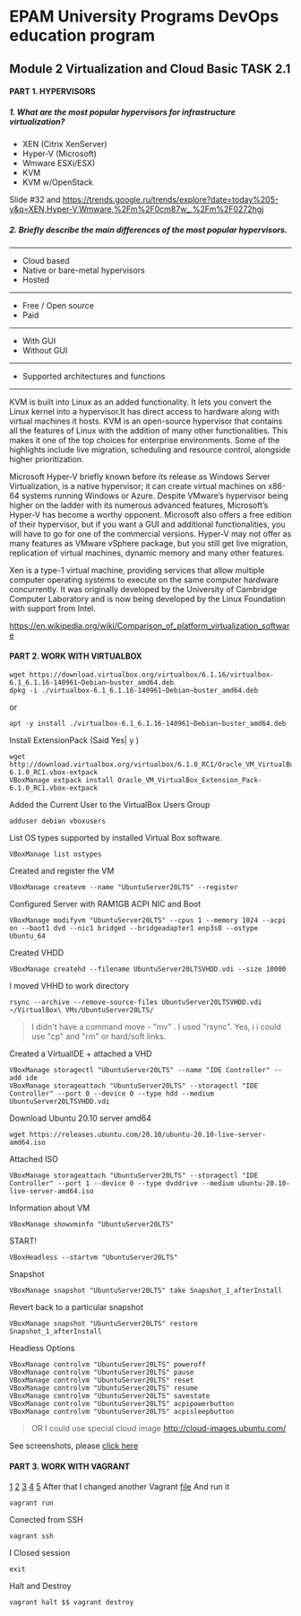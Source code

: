 # EPAM University Programs DevOps education program

## Module 2 Virtualization and Cloud Basic TASK 2.1
#### PART 1. HYPERVISORS

##### 1.	What are the most popular hypervisors for infrastructure virtualization?

* XEN (Citrix XenServer)
* Hyper-V (Microsoft)
* Wmware ESXi/ESX)
* KVM
* KVM w/OpenStack

Slide #32  and
https://trends.google.ru/trends/explore?date=today%205-y&q=XEN,Hyper-V,Wmware,%2Fm%2F0cm87w_,%2Fm%2F0272hgj

##### 2.	Briefly describe the main differences of the most popular hypervisors.
---
* Cloud based
* Native or bare-metal hypervisors
* Hosted
---
* Free / Open source
* Paid
---
* With GUI
* Without GUI
---
* Supported architectures and functions
---
KVM is built into Linux as an added functionality. It lets you convert the Linux kernel into a hypervisor.It has direct access to hardware along with virtual machines it hosts. KVM is an open-source hypervisor that contains all the features of Linux with the addition of many other functionalities. This makes it one of the top choices for enterprise environments. Some of the highlights include live migration, scheduling and resource control, alongside higher prioritization.

Microsoft Hyper-V briefly known before its release as Windows Server Virtualization, is a native hypervisor; it can create virtual machines on x86-64 systems running Windows or Azure.
Despite VMware’s hypervisor being higher on the ladder with its numerous advanced features, Microsoft’s Hyper-V has become a worthy opponent. Microsoft also offers a free edition of their hypervisor, but if you want a GUI and additional functionalities, you will have to go for one of the commercial versions. Hyper-V may not offer as many features as VMware vSphere package, but you still get live migration, replication of virtual machines, dynamic memory and many other features.

Xen is a type-1 virtual machine, providing services that allow multiple computer operating systems to execute on the same computer hardware concurrently. It was originally developed by the University of Cambridge Computer Laboratory and is now being developed by the Linux Foundation with support from Intel. 

https://en.wikipedia.org/wiki/Comparison_of_platform_virtualization_software



#### PART 2. WORK WITH VIRTUALBOX

```
wget https://download.virtualbox.org/virtualbox/6.1.16/virtualbox-6.1_6.1.16-140961~Debian~buster_amd64.deb
dpkg -i ./virtualbox-6.1_6.1.16-140961~Debian~buster_amd64.deb
```
or
```
apt -y install ./virtualbox-6.1_6.1.16-140961~Debian~buster_amd64.deb
```
Install ExtensionPack (Said Yes| y )
```
wget http://download.virtualbox.org/virtualbox/6.1.0_RC1/Oracle_VM_VirtualBox_Extension_Pack-6.1.0_RC1.vbox-extpack
VBoxManage extpack install Oracle_VM_VirtualBox_Extension_Pack-6.1.0_RC1.vbox-extpack
```


Added the Current User to the VirtualBox Users Group
```
adduser debian vboxusers
```
List OS types supported by installed Virtual Box software.
```
VBoxManage list ostypes
```
Created and register the VM
```
VBoxManage createvm --name "UbuntuServer20LTS" --register
```

Configured Server with RAM1GB ACPI NIC and Boot
```
VBoxManage modifyvm "UbuntuServer20LTS" --cpus 1 --memory 1024 --acpi on --boot1 dvd --nic1 bridged --bridgeadapter1 enp3s0 --ostype Ubuntu_64
```
Created VHDD
```
VBoxManage createhd --filename UbuntuServer20LTSVHDD.vdi --size 10000
```

I moved VHHD to work directory
```
rsync --archive --remove-source-files UbuntuServer20LTSVHDD.vdi ~/VirtualBox\ VMs/UbuntuServer20LTS/
```
> I didn't have a command move - "mv" . I used "rsync". Yes, i i could use "cp" and "rm" or hard/soft links.

Created a VirtualIDE + attached a VHD
```
VBoxManage storagectl "UbuntuServer20LTS" --name "IDE Controller" --add ide
VBoxManage storageattach "UbuntuServer20LTS" --storagectl "IDE Controller" --port 0 --device 0 --type hdd --medium UbuntuServer20LTSVHDD.vdi
```

Download Ubuntu 20.10 server amd64
```
wget https://releases.ubuntu.com/20.10/ubuntu-20.10-live-server-amd64.iso
```
Attached ISO
```
VBoxManage storageattach "UbuntuServer20LTS" --storagectl "IDE Controller" --port 1 --device 0 --type dvddrive --medium ubuntu-20.10-live-server-amd64.iso
```

Information about VM 
```
VBoxManage showvminfo "UbuntuServer20LTS"
```
START!
```
VBoxHeadless --startvm "UbuntuServer20LTS"
```
Snapshot
```
VBoxManage snapshot "UbuntuServer20LTS" take Snapshot_1_afterInstall
```
Revert back to a particular snapshot
```
VBoxManage snapshot "UbuntuServer20LTS" restore Snapshot_1_afterInstall
```
Headless Options
```
VBoxManage controlvm "UbuntuServer20LTS" poweroff
VBoxManage controlvm "UbuntuServer20LTS" pause
VBoxManage controlvm "UbuntuServer20LTS" reset
VBoxManage controlvm "UbuntuServer20LTS" resume
VBoxManage controlvm "UbuntuServer20LTS" savestate
VBoxManage controlvm "UbuntuServer20LTS" acpipowerbutton
VBoxManage controlvm "UbuntuServer20LTS" acpisleepbutton
```
> OR I could use special cloud image
http://cloud-images.ubuntu.com/

See screenshots, please [click here](https://github.com/Twicer/DevOps_online_Dnipro_2020Q42021Q1/blob/master/m2/task2.1/screens/readme.md)
#### PART 3. WORK WITH VAGRANT

[1](https://github.com/Twicer/DevOps_online_Dnipro_2020Q42021Q1/blob/master/m2/task2.1/screens_task2.1_part3_vagrant/1.png)
[2](https://github.com/Twicer/DevOps_online_Dnipro_2020Q42021Q1/blob/master/m2/task2.1/screens_task2.1_part3_vagrant/2.png)
[3](https://github.com/Twicer/DevOps_online_Dnipro_2020Q42021Q1/blob/master/m2/task2.1/screens_task2.1_part3_vagrant/3.png)
[4](https://github.com/Twicer/DevOps_online_Dnipro_2020Q42021Q1/blob/master/m2/task2.1/screens_task2.1_part3_vagrant/4.png)
[5](https://github.com/Twicer/DevOps_online_Dnipro_2020Q42021Q1/blob/master/m2/task2.1/screens_task2.1_part3_vagrant/5.png)
After that I changed another Vagrant [file](https://github.com/Twicer/DevOps_online_Dnipro_2020Q42021Q1/blob/master/m2/task2.1/student_Oleksii/Vagrantfile)
And run it
```
vagrant run
```
Conected from SSH
```
vagrant ssh
```
I Closed session
```
exit
```
Halt and Destroy
```
vagrant halt $$ vagrant destroy
```
